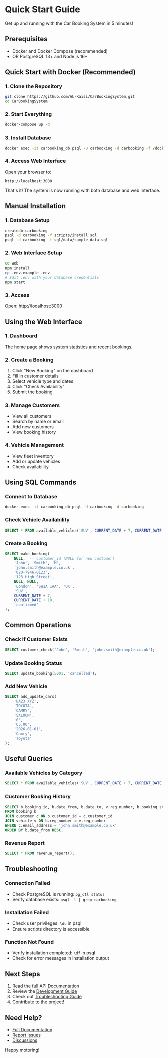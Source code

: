 # Quick Start Guide

Get up and running with the Car Booking System in 5 minutes!

## Prerequisites

- Docker and Docker Compose (recommended)
- OR PostgreSQL 13+ and Node.js 16+

## Quick Start with Docker (Recommended)

### 1. Clone the Repository

```bash
git clone https://github.com/AL-Kaisi/CarBookingSystem.git
cd CarBookingSystem
```

### 2. Start Everything

```bash
docker-compose up -d
```

### 3. Install Database

```bash
docker exec -it carbooking_db psql -U carbooking -d carbooking -f /docker-entrypoint-initdb.d/install.sql
```

### 4. Access Web Interface

Open your browser to:
```
http://localhost:3000
```

That's it! The system is now running with both database and web interface.

## Manual Installation

### 1. Database Setup

```bash
createdb carbooking
psql -d carbooking -f scripts/install.sql
psql -d carbooking -f sql/data/sample_data.sql
```

### 2. Web Interface Setup

```bash
cd web
npm install
cp .env.example .env
# Edit .env with your database credentials
npm start
```

### 3. Access

Open: http://localhost:3000

## Using the Web Interface

### 1. Dashboard
The home page shows system statistics and recent bookings.

### 2. Create a Booking
1. Click "New Booking" on the dashboard
2. Fill in customer details
3. Select vehicle type and dates
4. Click "Check Availability"
5. Submit the booking

### 3. Manage Customers
- View all customers
- Search by name or email
- Add new customers
- View booking history

### 4. Vehicle Management
- View fleet inventory
- Add or update vehicles
- Check availability

## Using SQL Commands

### Connect to Database

```bash
docker exec -it carbooking_db psql -U carbooking -d carbooking
```

### Check Vehicle Availability

```sql
SELECT * FROM available_vehicles('SUV', CURRENT_DATE + 7, CURRENT_DATE + 10);
```

### Create a Booking

```sql
SELECT make_booking(
    NULL,  -- customer_id (NULL for new customer)
    'John', 'Smith', 'M',
    'john.smith@example.co.uk',
    '020-7946-0123',
    '123 High Street',
    NULL, NULL,
    'London', 'SW1A 1AA', 'UK',
    'SUV',
    CURRENT_DATE + 7,
    CURRENT_DATE + 10,
    'confirmed'
);
```

## Common Operations

### Check if Customer Exists

```sql
SELECT customer_check('John', 'Smith', 'john.smith@example.co.uk');
```

### Update Booking Status

```sql
SELECT update_booking(5001, 'cancelled');
```

### Add New Vehicle

```sql
SELECT add_update_cars(
    'BA23 XYZ',
    'TOYOTA',
    'CAMRY',
    'SALOON',
    '0',
    '65.00',
    '2026-01-01',
    'Camry',
    'Toyota'
);
```

## Useful Queries

### Available Vehicles by Category

```sql
SELECT * FROM available_vehicles('SUV', CURRENT_DATE + 7, CURRENT_DATE + 10);
```

### Customer Booking History

```sql
SELECT b.booking_id, b.date_from, b.date_to, v.reg_number, b.booking_status_code
FROM booking b
JOIN customer c ON b.customer_id = c.customer_id
JOIN vehicle v ON b.reg_number = v.reg_number
WHERE c.email_address = 'john.smith@example.co.uk'
ORDER BY b.date_from DESC;
```

### Revenue Report

```sql
SELECT * FROM revenue_report();
```

## Troubleshooting

### Connection Failed
- Check PostgreSQL is running: `pg_ctl status`
- Verify database exists: `psql -l | grep carbooking`

### Installation Failed
- Check user privileges: `\du` in psql
- Ensure scripts directory is accessible

### Function Not Found
- Verify installation completed: `\df` in psql
- Check for error messages in installation output

## Next Steps

1. Read the full [API Documentation](docs/api/README.md)
2. Review the [Development Guide](docs/guides/development.md)
3. Check out [Troubleshooting Guide](docs/guides/troubleshooting.md)
4. Contribute to the project!

## Need Help?

- [Full Documentation](docs/)
- [Report Issues](https://github.com/AL-Kaisi/CarBookingSystem/issues)
- [Discussions](https://github.com/AL-Kaisi/CarBookingSystem/discussions)

Happy motoring!